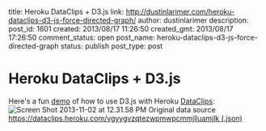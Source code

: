 title: Heroku DataClips + D3.js
link: http://dustinlarimer.com/heroku-dataclips-d3-js-force-directed-graph/
author: dustinlarimer
description: 
post_id: 1601
created: 2013/08/17 11:26:50
created_gmt: 2013/08/17 17:26:50
comment_status: open
post_name: heroku-dataclips-d3-js-force-directed-graph
status: publish
post_type: post

# Heroku DataClips + D3.js

Here's a fun [demo](http://bl.ocks.org/dustinlarimer/5716840) of how to use D3.js with Heroku [DataClips](https://postgres.heroku.com/dataclips): ![Screen Shot 2013-11-02 at 12.31.58 PM](http://www.dustinlarimer.com/content/uploads/2013/08/Screen-Shot-2013-11-02-at-12.31.58-PM.png) Original data source [https://dataclips.heroku.com/vgyygvzqtezwpmwpcmmjlluamjlk (.json)](https://dataclips.heroku.com/vgyygvzqtezwpmwpcmmjlluamjlk)